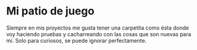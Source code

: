 # Mi patio de juego
Siempre en mis proyectos me gusta tener una carpetita como ésta donde voy haciendo pruebas y cacharreando con las cosas que son nuevas para mí. Solo para curiosos, se puede ignorar perfectamente.